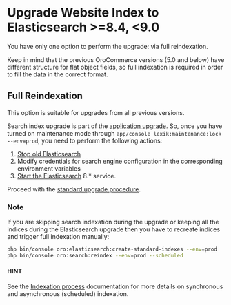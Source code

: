 # Upgrade Website Index to Elasticsearch >=8.4, <9.0

You have only one option to perform the upgrade: via full reindexation.

Keep in mind that the previous OroCommerce versions (5.0 and below) have different structure for
flat object fields, so full indexation is required in order to fill the data in the correct format.

## Full Reindexation

This option is suitable for upgrades from all previous versions.

Search index upgrade is part of the [application upgrade](../../../backend/setup/upgrade-to-new-version.md#upgrade-application).
So, once you have turned on maintenance mode through `app/console lexik:maintenance:lock --env=prod`, you need to perform the following actions:

1. <a href="https://www.elastic.co/guide/en/elasticsearch/reference/5.1/stopping-elasticsearch.html" target="_blank">Stop old Elasticsearch</a>
2. Modify credentials for search engine configuration in the corresponding environment variables
3. <a href="https://www.elastic.co/guide/en/elasticsearch/reference/5.1/starting-elasticsearch.html" target="_blank">Start the Elasticsearch</a> 8.\* service.

Proceed with the [standard upgrade procedure](../../../backend/setup/upgrade-to-new-version.md#upgrade-application).

### Note

If you are skipping search indexation during the upgrade or keeping all the indices during the Elasticsearch upgrade
then you have to recreate indices and trigger full indexation manually:

```bash
php bin/console oro:elasticsearch:create-standard-indexes --env=prod
php bin/console oro:search:reindex --env=prod --scheduled
```

#### HINT
See the [Indexation process](../../../backend/architecture/tech-stack/search/index.md#search-index-overview-indexation-process) documentation for more details on synchronous and asynchronous (scheduled) indexation.

<!-- Frontend -->
